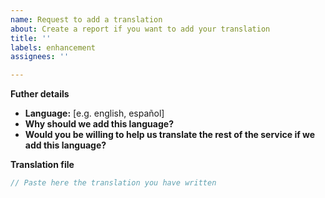 ```yaml
---
name: Request to add a translation
about: Create a report if you want to add your translation
title: ''
labels: enhancement
assignees: ''

---
```


**Futher details**
- **Language:** [e.g. english, español]
- **Why should we add this language?**
- **Would you be willing to help us translate the rest of the service if we add this language?**

**Translation file**
```js
// Paste here the translation you have written
```
